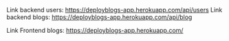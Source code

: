 Link backend users: https://deployblogs-app.herokuapp.com/api/users
Link backend blogs: https://deployblogs-app.herokuapp.com/api/blog

Link Frontend blogs: https://deployblogs-app.herokuapp.com/
